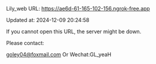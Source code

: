 Lily_web URL: https://ae6d-61-165-102-156.ngrok-free.app

Updated at: 2024-12-09 20:24:58

If you cannot open this URL, the server might be down.

Please contact: 

goley04@foxmail.com Or Wechat:GL_yeaH
